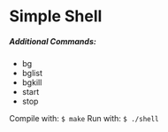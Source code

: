 # Simple Shell

##### Additional Commands:
* bg
* bglist
* bgkill
* start
* stop

Compile with:
    `$ make`
Run with:
    `$ ./shell`